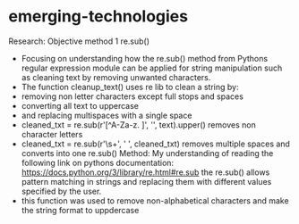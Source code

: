 # emerging-technologies

Research:
Objective method 1 re.sub()
- Focusing on understanding how the re.sub() method from Pythons regular expression module can be applied for string manipulation such as cleaning text by removing unwanted characters.
- The function cleanup_text() uses re lib to clean a string by:
- removing non letter characters except full stops and spaces
- converting all text to uppercase 
- and replacing multispaces with a single space
- cleaned_txt = re.sub(r'[^A-Za-z. ]', '', text).upper() removes non character letters
-  cleaned_txt = re.sub(r'\s+', ' ', cleaned_txt) removes multiple spaces and converts into one
re.sub() Method:
My understanding of reading the following link on pythons documentation:
https://docs.python.org/3/library/re.html#re.sub
the re.sub() allows pattern matching in strings and replacing them with different values specified by the user.
- this function was used to remove non-alphabetical characters and make the string format to uppdercase